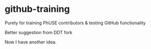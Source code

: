 # github-training
Purely for training PhUSE contributors &amp; testing GitHub functionality

Better suggestion from DDT fork

Now I have another idea.
